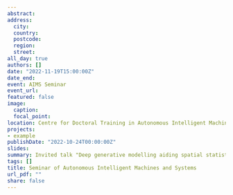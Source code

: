 ```yaml
---
abstract: 
address:
  city: 
  country: 
  postcode: 
  region: 
  street: 
all_day: true
authors: []
date: "2022-11-19T15:00:00Z"
date_end: 
event: AIMS Seminar
event_url: 
featured: false
image:
  caption: 
  focal_point: 
location: Centre for Doctoral Training in Autonomous Intelligent Machines and Systems
projects:
- example
publishDate: "2022-10-24T00:00:00Z"
slides: 
summary: Invited talk "Deep generative modelling aiding spatial statistics"
tags: []
title: Seminar of Autonomous Intelligent Machines and Systems 
url_pdf: ""
share: false
---
```

